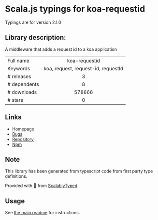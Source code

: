 
# Scala.js typings for koa-requestid

Typings are for version 2.1.0

## Library description:
A middleware that adds a request id to a koa application

|                    |                 |
| ------------------ | :-------------: |
| Full name          | koa-requestid |
| Keywords           | koa, request, request-id, requestId |
| # releases         | 3 |
| # dependents       | 8 |
| # downloads        | 578666 |
| # stars            | 0 |

## Links
- [Homepage](https://github.com/uphold/koa-requestid/)
- [Bugs](https://github.com/uphold/koa-requestid/issues)
- [Repository](https://github.com/uphold/koa-requestid)
- [Npm](https://www.npmjs.com/package/koa-requestid)
    


## Note
This library has been generated from typescript code from first party type definitions.

Provided with :purple_heart: from [ScalablyTyped](https://github.com/oyvindberg/ScalablyTyped)

## Usage
See [the main readme](../../readme.md) for instructions.


